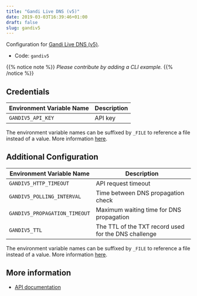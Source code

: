 ```yaml
---
title: "Gandi Live DNS (v5)"
date: 2019-03-03T16:39:46+01:00
draft: false
slug: gandiv5
---
```


<!-- THIS DOCUMENTATION IS AUTO-GENERATED. PLEASE DO NOT EDIT. -->
<!-- providers/dns/gandiv5/gandiv5.toml -->
<!-- THIS DOCUMENTATION IS AUTO-GENERATED. PLEASE DO NOT EDIT. -->


Configuration for [Gandi Live DNS (v5)](https://www.gandi.net).


<!--more-->

- Code: `gandiv5`

{{% notice note %}}
_Please contribute by adding a CLI example._
{{% /notice %}}




## Credentials

| Environment Variable Name | Description |
|-----------------------|-------------|
| `GANDIV5_API_KEY` | API key |

The environment variable names can be suffixed by `_FILE` to reference a file instead of a value.
More information [here](/lego/dns/#configuration-and-credentials).


## Additional Configuration

| Environment Variable Name | Description |
|--------------------------------|-------------|
| `GANDIV5_HTTP_TIMEOUT` | API request timeout |
| `GANDIV5_POLLING_INTERVAL` | Time between DNS propagation check |
| `GANDIV5_PROPAGATION_TIMEOUT` | Maximum waiting time for DNS propagation |
| `GANDIV5_TTL` | The TTL of the TXT record used for the DNS challenge |

The environment variable names can be suffixed by `_FILE` to reference a file instead of a value.
More information [here](/lego/dns/#configuration-and-credentials).




## More information

- [API documentation](http://doc.livedns.gandi.net)

<!-- THIS DOCUMENTATION IS AUTO-GENERATED. PLEASE DO NOT EDIT. -->
<!-- providers/dns/gandiv5/gandiv5.toml -->
<!-- THIS DOCUMENTATION IS AUTO-GENERATED. PLEASE DO NOT EDIT. -->
